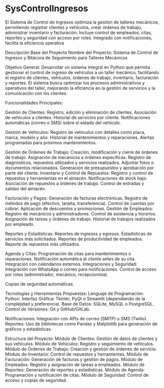 # SysControlIngresos
El Sistema de Control de Ingresos optimiza la gestión de talleres mecánicos, permitiendo registrar clientes y vehículos, crear órdenes de trabajo, administrar inventario y facturación. Incluye control de empleados, citas, reportes y seguridad con acceso por roles. Integrado con notificaciones, facilita la eficiencia operativa


Descripción Base del Proyecto
Nombre del Proyecto:
Sistema de Control de Ingresos y Bitácora de Seguimiento para Talleres Mecánicos

Objetivo General:
Desarrollar un sistema integral en Python que permita gestionar el control de ingreso de vehículos a un taller mecánico, facilitando el registro de clientes, vehículos, órdenes de trabajo, inventario, facturación y reportes. El sistema busca optimizar los procesos administrativos y operativos del taller, mejorando la eficiencia en la gestión de servicios y la comunicación con los clientes.

Funcionalidades Principales:

Gestión de Clientes:
Registro, edición y eliminación de clientes.
Asociación de vehículos a clientes.
Historial de servicios por cliente.
Notificaciones automáticas (correo o SMS) sobre el estado del vehículo.

Gestión de Vehículos:
Registro de vehículos con detalles como placa, marca, modelo y año.
Historial de mantenimientos y reparaciones.
Alertas programadas para próximos mantenimientos.

Gestión de Órdenes de Trabajo:
Creación, modificación y cierre de órdenes de trabajo.
Asignación de mecánicos a órdenes específicas.
Registro de diagnósticos, repuestos utilizados y servicios realizados.
Adjuntar fotos o documentos relacionados.
Generación de presupuestos y aprobación por parte del cliente.
Inventario y Control de Repuestos:
Registro y control de repuestos y herramientas en el almacén.
Notificaciones de stock bajo.
Asociación de repuestos a órdenes de trabajo.
Control de entradas y salidas del almacén.

Facturación y Pagos:
Generación de facturas electrónicas.
Registro de métodos de pago (efectivo, tarjeta, transferencia).
Control de cuentas por cobrar.
Aplicación de descuentos y promociones.
Gestión de Empleados:
Registro de mecánicos y administradores.
Control de asistencia y horarios.
Asignación de tareas y órdenes de trabajo.
Historial de trabajos realizados por empleado.

Reportes y Estadísticas:
Reportes de ingresos y egresos.
Estadísticas de servicios más solicitados.
Reportes de productividad de empleados.
Reporte de repuestos más utilizados.

Agenda y Citas:
Programación de citas para mantenimientos o reparaciones.
Notificación automática al cliente antes de su cita.
Integración con calendarios externos.
Integraciones y Seguridad:
Integración con WhatsApp o correo para notificaciones.
Control de acceso por roles (administrador, mecánico, recepcionista).

Copias de seguridad automáticas.

Tecnologías y Herramientas Propuestas:
Lenguaje de Programación: Python.
Interfaz Gráfica: Tkinter, PyQt o Streamlit (dependiendo de la complejidad y preferencia).
Base de Datos: SQLite, MySQL o PostgreSQL.
Control de Versiones: Git y GitHub/GitLab.

Notificaciones: Integración con APIs de correo (SMTP) o SMS (Twilio).
Reportes: Uso de bibliotecas como Pandas y Matplotlib para generación de gráficos y estadísticas.

Estructura del Proyecto:
Módulo de Clientes: Gestión de datos de clientes y sus vehículos.
Módulo de Vehículos: Registro y seguimiento de vehículos.
Módulo de Órdenes de Trabajo: Creación y gestión de órdenes de servicio.
Módulo de Inventario: Control de repuestos y herramientas.
Módulo de Facturación: Generación de facturas y gestión de pagos.
Módulo de Empleados: Registro y asignación de tareas a empleados.
Módulo de Reportes: Generación de reportes y estadísticas.
Módulo de Agenda: Programación y notificación de citas.
Módulo de Seguridad: Control de acceso y copias de seguridad.

